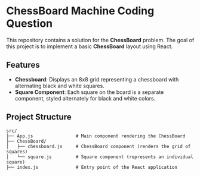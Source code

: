 # ChessBoard Machine Coding Question

This repository contains a solution for the **ChessBoard** problem. The goal of this project is to implement a basic **ChessBoard** layout using React.

## Features

- **Chessboard**: Displays an 8x8 grid representing a chessboard with alternating black and white squares.
- **Square Component**: Each square on the board is a separate component, styled alternately for black and white colors.

## Project Structure

```plaintext
src/
├── App.js                # Main component rendering the ChessBoard
├── ChessBoard/
│   ├── chessboard.js     # ChessBoard component (renders the grid of squares)
│   └── square.js         # Square component (represents an individual square)
├── index.js              # Entry point of the React application
